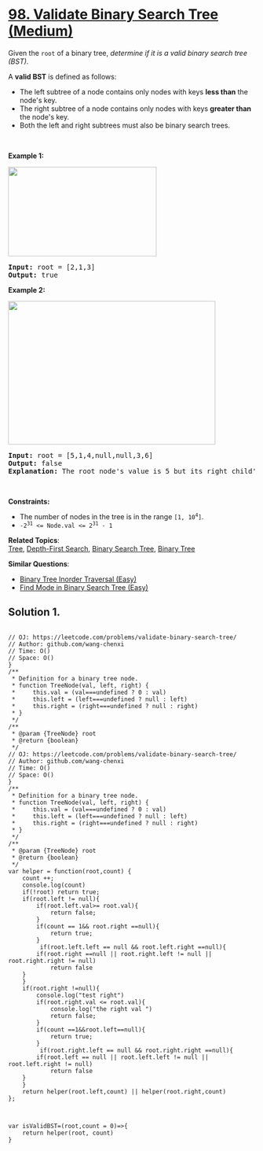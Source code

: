 # [98. Validate Binary Search Tree (Medium)](https://leetcode.com/problems/validate-binary-search-tree/)

<p>Given the <code>root</code> of a binary tree, <em>determine if it is a valid binary search tree (BST)</em>.</p>

<p>A <strong>valid BST</strong> is defined as follows:</p>

<ul>
	<li>The left subtree of a node contains only nodes with keys <strong>less than</strong> the node's key.</li>
	<li>The right subtree of a node contains only nodes with keys <strong>greater than</strong> the node's key.</li>
	<li>Both the left and right subtrees must also be binary search trees.</li>
</ul>

<p>&nbsp;</p>
<p><strong>Example 1:</strong></p>
<img alt="" src="https://assets.leetcode.com/uploads/2020/12/01/tree1.jpg" style="width: 302px; height: 182px;">
<pre><strong>Input:</strong> root = [2,1,3]
<strong>Output:</strong> true
</pre>

<p><strong>Example 2:</strong></p>
<img alt="" src="https://assets.leetcode.com/uploads/2020/12/01/tree2.jpg" style="width: 422px; height: 292px;">
<pre><strong>Input:</strong> root = [5,1,4,null,null,3,6]
<strong>Output:</strong> false
<strong>Explanation:</strong> The root node's value is 5 but its right child's value is 4.
</pre>

<p>&nbsp;</p>
<p><strong>Constraints:</strong></p>

<ul>
	<li>The number of nodes in the tree is in the range <code>[1, 10<sup>4</sup>]</code>.</li>
	<li><code>-2<sup>31</sup> &lt;= Node.val &lt;= 2<sup>31</sup> - 1</code></li>
</ul>

**Related Topics**:  
[Tree](https://leetcode.com/tag/tree/), [Depth-First Search](https://leetcode.com/tag/depth-first-search/), [Binary Search Tree](https://leetcode.com/tag/binary-search-tree/), [Binary Tree](https://leetcode.com/tag/binary-tree/)

**Similar Questions**:

- [Binary Tree Inorder Traversal (Easy)](https://leetcode.com/problems/binary-tree-inorder-traversal/)
- [Find Mode in Binary Search Tree (Easy)](https://leetcode.com/problems/find-mode-in-binary-search-tree/)

## Solution 1.

```JS

// OJ: https://leetcode.com/problems/validate-binary-search-tree/
// Author: github.com/wang-chenxi
// Time: O()
// Space: O()
}
/**
 * Definition for a binary tree node.
 * function TreeNode(val, left, right) {
 *     this.val = (val===undefined ? 0 : val)
 *     this.left = (left===undefined ? null : left)
 *     this.right = (right===undefined ? null : right)
 * }
 */
/**
 * @param {TreeNode} root
 * @return {boolean}
 */
// OJ: https://leetcode.com/problems/validate-binary-search-tree/
// Author: github.com/wang-chenxi
// Time: O()
// Space: O()
}
/**
 * Definition for a binary tree node.
 * function TreeNode(val, left, right) {
 *     this.val = (val===undefined ? 0 : val)
 *     this.left = (left===undefined ? null : left)
 *     this.right = (right===undefined ? null : right)
 * }
 */
/**
 * @param {TreeNode} root
 * @return {boolean}
 */
var helper = function(root,count) {
    count ++;
    console.log(count)
    if(!root) return true;
    if(root.left != null){
        if(root.left.val>= root.val){
            return false;
        }
        if(count == 1&& root.right ==null){
            return true;
        }
         if(root.left.left == null && root.left.right ==null){
        if(root.right ==null || root.right.left != null || root.right.right != null)
            return false
    }
    }
    if(root.right !=null){
        console.log("test right")
        if(root.right.val <= root.val){
            console.log("the right val ")
            return false;
        }
        if(count ==1&&root.left==null){
            return true;
        }
         if(root.right.left == null && root.right.right ==null){
        if(root.left == null || root.left.left != null || root.left.right != null)
            return false
    }
    }
    return helper(root.left,count) || helper(root.right,count)
};



var isValidBST=(root,count = 0)=>{
    return helper(root, count)
}

```
